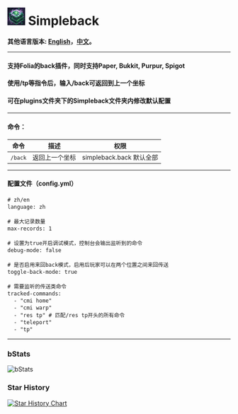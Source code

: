 # ![logo](https://github.com/intellectmind/Simpleback/blob/main/icon_40.png) Simpleback

**其他语言版本: [English](README.md)，[中文](README_zh.md)。**

----------------------------------------------------------------------------------------------------------

#### 支持Folia的back插件，同时支持Paper, Bukkit, Purpur, Spigot

#### 使用/tp等指令后，输入/back可返回到上一个坐标

#### 可在plugins文件夹下的Simpleback文件夹内修改默认配置

----------------------------------------------------------------------------------------------------------

#### 命令：

| 命令                     | 描述                                         | 权限                             |
|--------------------------|--------------------------------------------|----------------------------------|
| ```/back```       | 返回上一个坐标                               | simpleback.back 默认全部       |

----------------------------------------------------------------------------------------------------------

#### 配置文件（config.yml）

```
# zh/en
language: zh

# 最大记录数量
max-records: 1

# 设置为true开启调试模式，控制台会输出监听到的命令
debug-mode: false

# 是否启用来回back模式，启用后玩家可以在两个位置之间来回传送
toggle-back-mode: true

# 需要监听的传送类命令
tracked-commands:
  - "cmi home"
  - "cmi warp"
  - "res tp" # 匹配/res tp开头的所有命令
  - "teleport"
  - "tp"
```

----------------------------------------------------------------------------------------------------------

### bStats
![bStats](https://bstats.org/signatures/bukkit/Simpleback.svg)

### Star History
[![Star History Chart](https://api.star-history.com/svg?repos=Simpleback/Simpleback&type=Date)](https://star-history.com/#Simpleback/Simpleback&Date)

